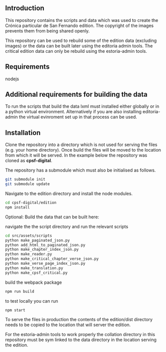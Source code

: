 Introduction
----
This repository contains the scripts and data which was used to create the Crónica particular de San Fernando edition. The copyright of the
images prevents them from being shared openly.

This repository can be used to rebuild some of the edition data (excluding images) or the data can be built later using
the editoria admin tools. The critical edition data can only be rebuild using the estoria-admin tools.


Requirements
----
nodejs


Additional requirements for building the data
----
To run the scripts that build the data lxml must installed either globally or in a python virtual environment.
Alternatively if you are also installing editoria-admin the virtual evinroment set up in that process can be used.

Installation
----

Clone the repository into a directory which is not used for serving the files (e.g. your home directory). Once build
the files will be moved to the location from which it will be served. In the example below the repository was cloned as
**cpsf-digital**.

The repository has a submodule which must also be initialised as follows.

```bash
git submodule init
git submodule update
```

Navigate to the edition directory and install the node modules.
```bash
cd cpsf-digital/edition
npm install
```

Optional: Build the data that can be built here:

navigate the the script directory and run the relevant scripts
```bash
cd src/assets/scripts
python make_paginated_json.py
python add_html_to_paginated_json.py
python make_chapter_index_json.py
python make_reader.py
python make_critical_chapter_verse_json.py
python make_verse_page_index_json.py
python make_translation.py
python make_cpsf_critical.py
```

build the webpack package

```bash
npm run build
```

to test locally you can run

```bash
npm start
```

To serve the files in production the contents of the edition/dist directory needs to be copied to the location that
will server the edition.

For the estoria-admin tools to work properly the collation directory in this repository must be sym linked to the data
directory in the location serving the edition.
